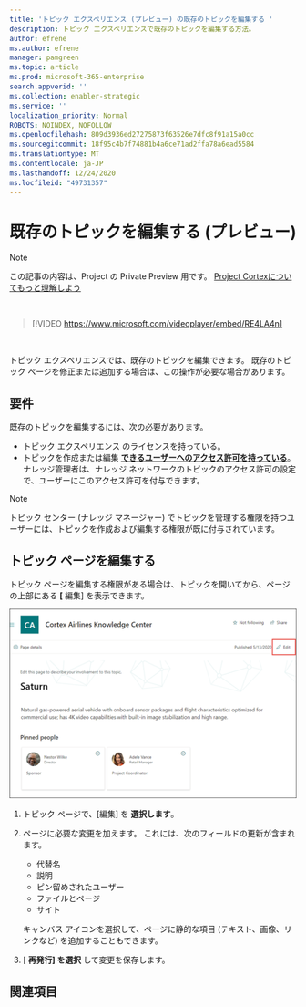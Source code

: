 ```yaml
---
title: 'トピック エクスペリエンス (プレビュー) の既存のトピックを編集する '
description: トピック エクスペリエンスで既存のトピックを編集する方法。
author: efrene
ms.author: efrene
manager: pamgreen
ms.topic: article
ms.prod: microsoft-365-enterprise
search.appverid: ''
ms.collection: enabler-strategic
ms.service: ''
localization_priority: Normal
ROBOTS: NOINDEX, NOFOLLOW
ms.openlocfilehash: 809d3936ed27275873f63526e7dfc8f91a15a0cc
ms.sourcegitcommit: 18f95c4b7f74881b4a6ce71ad2ffa78a6ead5584
ms.translationtype: MT
ms.contentlocale: ja-JP
ms.lasthandoff: 12/24/2020
ms.locfileid: "49731357"
---
```

# <a name="edit-an-existing-topic-preview"></a>既存のトピックを編集する (プレビュー)

> [!Note] 
> この記事の内容は、Project の Private Preview 用です。 [Project Cortexについてもっと理解しよう](https://aka.ms/projectcortex)

</br>

> [!VIDEO https://www.microsoft.com/videoplayer/embed/RE4LA4n]  

</br>

トピック エクスペリエンスでは、既存のトピックを編集できます。 既存のトピック ページを修正または追加する場合は、この操作が必要な場合があります。 

## <a name="requirements"></a>要件

既存のトピックを編集するには、次の必要があります。
- トピック エクスペリエンス のライセンスを持っている。
- トピックを作成または編集 [**できるユーザーへのアクセス許可を持っている**](https://docs.microsoft.com/microsoft-365/knowledge/topic-experiences-user-permissions)。 ナレッジ管理者は、ナレッジ ネットワークのトピックのアクセス許可の設定で、ユーザーにこのアクセス許可を付与できます。 

> [!Note] 
> トピック センター (ナレッジ マネージャー) でトピックを管理する権限を持つユーザーには、トピックを作成および編集する権限が既に付与されています。

## <a name="edit-a-topic-page"></a>トピック ページを編集する

トピック ページを編集する権限がある場合は、トピックを開いてから、ページの上部にある **[** 編集] を表示できます。

   ![コントロールを編集する](../media/knowledge-management/topic-page-edit.png) </br> 

1. トピック ページで、[編集] を **選択します**。

2. ページに必要な変更を加えます。 これには、次のフィールドの更新が含まれます。

    -  代替名
    -  説明
    -  ピン留めされたユーザー
    -  ファイルとページ
    -  サイト

    キャンバス アイコンを選択して、ページに静的な項目 (テキスト、画像、リンクなど) を追加することもできます。

3. [ **再発行] を選択** して変更を保存します。


## <a name="see-also"></a>関連項目



  






